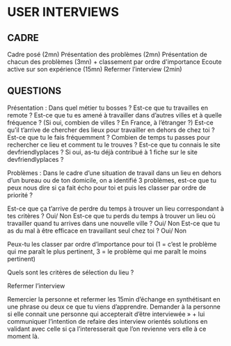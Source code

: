 # USER INTERVIEWS 

## CADRE 

Cadre posé (2mn)
Présentation des problèmes (2mn)
Présentation de chacun des problèmes (3mn) + classement par ordre d'importance 
Ecoute active sur son expérience (15mn)
Refermer l’interview (2min)

## QUESTIONS 

Présentation : 
Dans quel métier tu bosses ? 
Est-ce que tu travailles en remote ? 
Est-ce que tu es amené à travailler dans d’autres villes et à quelle fréquence ? (Si oui, combien de villes ? En France, à l’étranger ?)
Est-ce qu’il t’arrive de chercher des lieux pour travailler en dehors de chez toi ? Est-ce que tu le fais fréquemment ? Combien de temps tu passes pour rechercher ce lieu et comment tu le trouves ? Est-ce que tu connais le site devfriendlyplaces ? Si oui, as-tu déjà contribué à 1 fiche sur le site devfriendlyplaces ? 

Problèmes : 
Dans le cadre d’une situation de travail dans un lieu en dehors d’un bureau ou de ton domicile, on a identifié 3 problèmes, est-ce que tu peux nous dire si ça fait écho pour toi et puis les classer par ordre de priorité ?

Est-ce que ça t’arrive de perdre du temps à trouver un lieu correspondant à tes critères ? 
Oui/ Non
Est-ce que tu perds du temps à trouver un lieu où travailler quand tu arrives dans une nouvelle ville ?
Oui/ Non
Est-ce que tu as du mal à être efficace en travaillant seul chez toi ?
Oui/ Non

Peux-tu les classer par ordre d’importance pour toi (1 = c’est le problème qui me paraît le plus pertinent, 3 = le problème qui me paraît le moins pertinent)

Quels sont les critères de sélection du lieu ? 

Refermer l’interview

Remercier la personne et refermer les 15min d’échange en synthétisant en une phrase ou deux ce que tu viens d’apprendre.
Demander à la personne si elle connait  une personne qui accepterait d’être interviewée » +
lui communiquer  l’intention de refaire des interview orientés solutions en validant avec celle si ça l’interesserait que l’on revienne vers elle à ce moment là.

